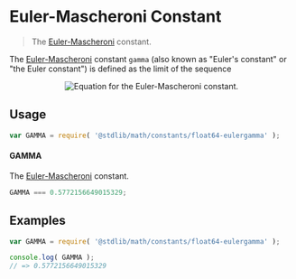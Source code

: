 # Euler-Mascheroni Constant

> The [Euler-Mascheroni][eulergamma] constant.

<!-- <intro> -->

The [Euler-Mascheroni][eulergamma] constant `gamma` (also known as "Euler's constant" or "the Euler constant") is defined as the limit of the sequence

<!-- <equation class="equation" label="eq:const_eulergamma" align="center" raw="\gamma = \lim_{n\to\infty} \left( \sum_{k=1}^n \frac{1}{k} - \ln n \right)" alt="Equation for the Euler-Mascheroni constant."> -->

<div class="equation" align="center" data-raw-text="\gamma = \lim_{n\to\infty} \left( \sum_{k=1}^n \frac{1}{k} - \ln n \right)" data-equation="eq:const_eulergamma">
    <img src="https://cdn.rawgit.com/stdlib-js/stdlib/bca33e85fd9d88801e71ba3d54f04d7d21a8d49a/lib/node_modules/@stdlib/math/constants/float64-eulergamma/docs/img/eulergamma.svg" alt="Equation for the Euler-Mascheroni constant.">
    <br>
</div>

<!-- </equation> -->

<!-- </intro> -->


<!-- <usage> -->

## Usage

``` javascript
var GAMMA = require( '@stdlib/math/constants/float64-eulergamma' );
```

#### GAMMA

The [Euler-Mascheroni][eulergamma] constant.

``` javascript
GAMMA === 0.5772156649015329;
```

<!-- </usage> -->


<!-- <examples> -->

## Examples

<!-- TODO: better example -->

``` javascript
var GAMMA = require( '@stdlib/math/constants/float64-eulergamma' );

console.log( GAMMA );
// => 0.5772156649015329
```

<!-- </examples> -->


<!-- <links> -->

[eulergamma]: http://mathworld.wolfram.com/Euler-MascheroniConstant.html

<!-- </links> -->

